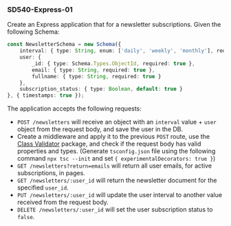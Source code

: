 ### SD540-Express-01

Create an Express application that for a newsletter subscriptions. Given the following Schema:
```typescript
const NewsletterSchema = new Schema({
    interval: { type: String, enum: ['daily', 'weekly', 'monthly'], required: true },
    user: {
        _id: { type: Schema.Types.ObjectId, required: true },
        email: { type: String, required: true },
        fullname: { type: String, required: true }
    },
    subscription_status: { type: Boolean, default: true }
}, { timestamps: true });
```
The application accepts the following requests:
* `POST /newsletters` will receive an object with an `interval` value + `user` object from the request body, and save the user in the DB.
* Create a middleware and apply it to the previous `POST` route, use the [Class Validator](https://www.npmjs.com/package/class-validator) package, and check if the request body has valid properties and types. (Generate `tsconfig.json` file using the following command `npx tsc --init` and set `{ experimentalDecorators: true }`)
* `GET /newsletters?return=emails` will return all user emails, for active subscriptions, in pages.
* `GET /newsletters/:user_id` will return the newsletter document for the specified `user_id`.
* `PUT /newsletters/:user_id` will update the user interval to another value received from the request body.
* `DELETE /newsletters/:user_id` will set the user subscription status to `false`.

